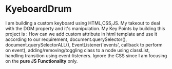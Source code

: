 # KyeboardDrum
I am building a custom keyboard using HTML,CSS,JS.
My takeout to deal with the DOM property and it's manipulation. 
My Key Points by building this project is : How can we add custom attribute in html template and use it according to our requirement, document.querySelector(), document.querySelectorALL(), EventListener('events', callback to perform on event), adding/removing/toggling class to a node using classList, handling transition using event-listeners.
Ignore the CSS since I am focusing on the **pure JS Functionality** only.
